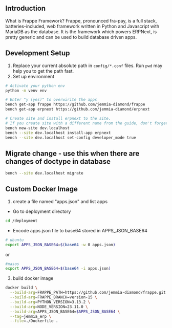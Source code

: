 ## Introduction
What is Frappe Framework? Frappe, pronounced fra-pay, is a full stack, batteries-included, web framework written in Python and Javascript with MariaDB as the database. It is the framework which powers ERPNext, is pretty generic and can be used to build database driven apps.

## Development Setup

1. Replace your current absolute path in `config/*.conf` files. Run `pwd` may help you to get the path fast.
2. Set up environment
```bash
# Activate your python env
python -m venv env

# Enter "y (yes)" to overwirite the apps
bench get-app frappe https://github.com/jemmia-diamond/frappe
bench get-app erpnext https://github.com/jemmia-diamond/erpnext

# Create site and install erpnext to the site.
# If you create site with a different name from the guide, don't forget to add it to the .gitignore file
bench new-site dev.localhost
bench --site dev.localhost install-app erpnext
bench --site dev.localhost set-config developer_mode true
```


## Migrate change - use this when there are changes of doctype in database

```bash
bench --site dev.localhost migrate
```

## Custom Docker Image

1. create a file named "apps.json" and list apps

- Go to deployment directory
```bash
cd /deployment
```
- Encode apps.json file to base64 stored in APPS_JSON_BASE64
```bash
# ubuntu
export APPS_JSON_BASE64=$(base64 -w 0 apps.json)
```
or

```bash
#masos
export APPS_JSON_BASE64=$(base64 -i apps.json)
```


3. build docker image

```bash
docker build \
  --build-arg=FRAPPE_PATH=https://github.com/jemmia-diamond/frappe.git \
  --build-arg=FRAPPE_BRANCH=version-15 \
  --build-arg=PYTHON_VERSION=3.13.2 \
  --build-arg=NODE_VERSION=23.11.0 \
  --build-arg=APPS_JSON_BASE64=$APPS_JSON_BASE64 \
  --tag=jemmia_erp \
  --file=./Dockerfile .
```
